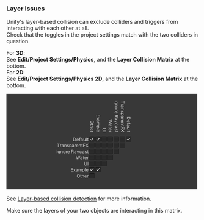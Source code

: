 ### Layer Issues

Unity's layer-based collision can exclude colliders and triggers from interacting with each other at all.  
Check that the toggles in the project settings match with the two colliders in question.  

For **3D**:  
See **Edit/Project Settings/Physics**, and the **Layer Collision Matrix** at the bottom.  
For **2D**:  
See **Edit/Project Settings/Physics 2D**, and the **Layer Collision Matrix** at the bottom.  

![Layer Collision Matrix](../Programming/Physics%20Messages/collision-layer-matrix.png)

See [Layer-based collision detection](https://docs.unity3d.com/Manual/LayerBasedCollision.html) for more information.  

Make sure the layers of your two objects are interacting in this matrix.